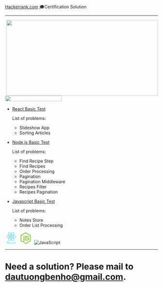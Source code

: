 [Hackerrank.com](https://hackerrank.com) 🎓Certification Solution 

---

<p>
  <img align="right" src="https://media.giphy.com/media/dWesBcTLavkZuG35MI/giphy.gif" width="500" height="250"/>
</p>

<br/>

<img src="https://www.hackerrank.com/wp-content/uploads/2020/05/hackerrank_logo-Pride.gif" width="187" height="18"/>



- [React Basic Test](https://github.com/vietthang20122485/HackerRank-React-Basic-Test)

    List of problems:
	+ Slideshow App
	+ Sorting Articles
	
- [Node.js Basic Test](https://github.com/vietthang20122485/HackerRank-NodeJS-Basic-Test)

	List of problems:
	+ Find Recipe Step
	+ Find Recipes
	+ Order Processing
	+ Pagination
	+ Pagination Middleware
	+ Recipes Filter
	+ Recipes Pagination
	
- [Javascript Basic Test](https://github.com/vietthang20122485/Hacker-Rank-Javascript-Basic-Test)

    List of problems:
	+ Notes Store
	+ Order List Processing

<div>
  <img src="https://github.com/devicons/devicon/blob/master/icons/react/react-original-wordmark.svg" title="React" alt="React" width="40" height="40"/>&nbsp;
  <img src="https://github.com/devicons/devicon/blob/master/icons/nodejs/nodejs-original.svg" title="NodeJS" alt="NodeJS" width="40" height="40"/>&nbsp;
  <img src="https://github.com/devicons/devicon/tree/master/icons/javascript/javascript-original.svg" title="JavaScript" alt="JavaScript" width="40" height="40"/>&nbsp;
</div>


---

# Need a solution? Please mail to dautuongbenho@gmail.com.

